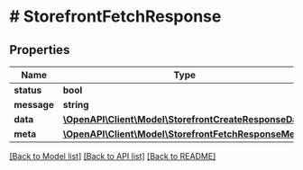 # # StorefrontFetchResponse

## Properties

Name | Type | Description | Notes
------------ | ------------- | ------------- | -------------
**status** | **bool** |  |
**message** | **string** |  |
**data** | [**\OpenAPI\Client\Model\StorefrontCreateResponseData**](StorefrontCreateResponseData.md) |  |
**meta** | [**\OpenAPI\Client\Model\StorefrontFetchResponseMeta**](StorefrontFetchResponseMeta.md) |  |

[[Back to Model list]](../../README.md#models) [[Back to API list]](../../README.md#endpoints) [[Back to README]](../../README.md)

